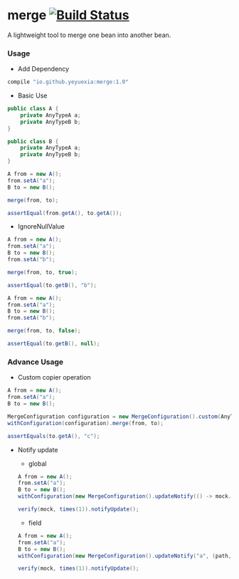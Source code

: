 # merge [![Build Status](https://travis-ci.org/yeyuexia/merge.svg?branch=master)](https://travis-ci.org/yeyuexia/merge) 
A lightweight tool to merge one bean into another bean.

### Usage

* Add Dependency
```groovy
compile "io.github.yeyuexia:merge:1.0"
```
* Basic Use
```java
public class A {
    private AnyTypeA a;
    private AnyTypeB b;
}

public class B {
    private AnyTypeA a;
    private AnyTypeB b;
}

A from = new A();
from.setA("a");
B to = new B();

merge(from, to);

assertEqual(from.getA(), to.getA());
```

* IgnoreNullValue

```java
A from = new A();
from.setA("a");
B to = new B();
from.setA("b");

merge(from, to, true);

assertEqual(to.getB(), "b");
```

```java
A from = new A();
from.setA("a");
B to = new B();
from.setA("b");

merge(from, to, false);

assertEqual(to.getB(), null);
```

### Advance Usage

* Custom copier operation

```java
A from = new A();
from.setA("a");
B to = new B();

MergeConfiguration configuration = new MergeConfiguration().custom(AnyTypeA.class, from -> "c");
withConfiguration(configuration).merge(from, to);

assertEquals(to.getA(), "c");
```

* Notify update

    * global
    ```java
    A from = new A();
    from.setA("a");
    B to = new B();
    withConfiguration(new MergeConfiguration().updateNotify(() -> mock.notifyUpdate())).merge(from, to);
  
    verify(mock, times(1)).notifyUpdate();
    ```
    * field
    
    ```java
    A from = new A();
    from.setA("a");
    B to = new B();
    withConfiguration(new MergeConfiguration().updateNotify("a", (path, f, t) -> mock.notifyUpdate())).merge(from, to);
  
    verify(mock, times(1)).notifyUpdate();
    ```
